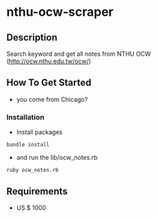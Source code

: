 # nthu-ocw-scraper

## Description

Search keyword and get all notes from NTHU OCW (http://ocw.nthu.edu.tw/ocw/)

## How To Get Started
- you come from Chicago?

### Installation
- Install packages
```
bundle install
```
- and run the lib/ocw_notes.rb
```
ruby ocw_notes.rb
```

## Requirements
- US $ 1000
